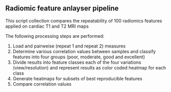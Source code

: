 ## Radiomic feature anlayser pipeline 

This script collection compares the repeatability of 100 radiomics features applied on cardiac T1 and T2 MRI maps  

The following processing steps are performed:

1. Load and pairweise (repeat 1 and repeat 2) measures 
2. Determine various correlation values between samples and classify features into four groups (poor, moderate, good and excellent)
3. Divide results into feature classes each of the four variations (view/resolution) and represent results as color coded heatmap for each class 
4. Generate heatmaps for subsets of best reproducible features  
5. Compare correlation values 

